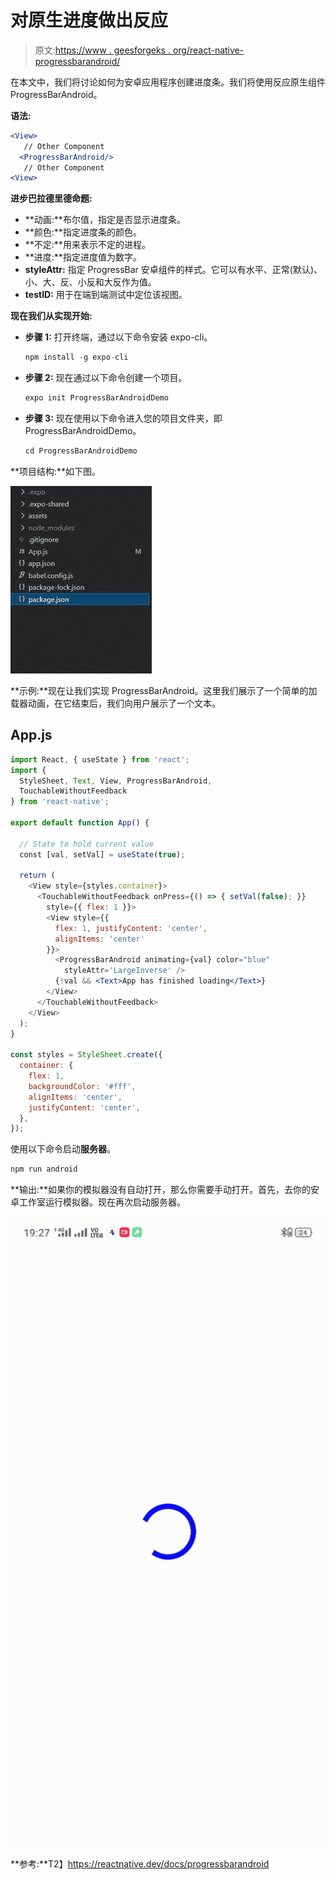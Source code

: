 # 对原生进度做出反应

> 原文:[https://www . geesforgeks . org/react-native-progressbarandroid/](https://www.geeksforgeeks.org/react-native-progressbarandroid/)

在本文中，我们将讨论如何为安卓应用程序创建进度条。我们将使用反应原生组件 ProgressBarAndroid。

**语法:**

```jsx
<View>
   // Other Component
  <ProgressBarAndroid/>
   // Other Component
<View>
```

**进步巴拉德里德命题:**

*   **动画:**布尔值，指定是否显示进度条。
*   **颜色:**指定进度条的颜色。
*   **不定:**用来表示不定的进程。
*   **进度:**指定进度值为数字。
*   **styleAttr:** 指定 ProgressBar 安卓组件的样式。它可以有水平、正常(默认)、小、大、反、小反和大反作为值。
*   **testID:** 用于在端到端测试中定位该视图。

**现在我们从实现开始:**

*   **步骤 1:** 打开终端，通过以下命令安装 expo-cli。

    ```jsx
    npm install -g expo-cli
    ```

*   **步骤 2:** 现在通过以下命令创建一个项目。

    ```jsx
    expo init ProgressBarAndroidDemo
    ```

*   **步骤 3:** 现在使用以下命令进入您的项目文件夹，即 ProgressBarAndroidDemo。

    ```jsx
    cd ProgressBarAndroidDemo
    ```

**项目结构:**如下图。

![](img/a374ef949d6e0f47a47796e3a5d2627e.png)

**示例:**现在让我们实现 ProgressBarAndroid。这里我们展示了一个简单的加载器动画，在它结束后，我们向用户展示了一个文本。

## App.js

```jsx
import React, { useState } from 'react';
import {
  StyleSheet, Text, View, ProgressBarAndroid,
  TouchableWithoutFeedback
} from 'react-native';

export default function App() {

  // State to hold current value
  const [val, setVal] = useState(true);

  return (
    <View style={styles.container}>
      <TouchableWithoutFeedback onPress={() => { setVal(false); }}
        style={{ flex: 1 }}>
        <View style={{
          flex: 1, justifyContent: 'center',
          alignItems: 'center'
        }}>
          <ProgressBarAndroid animating={val} color="blue"
            styleAttr='LargeInverse' />
          {!val && <Text>App has finished loading</Text>}
        </View>
      </TouchableWithoutFeedback>
    </View>
  );
}

const styles = StyleSheet.create({
  container: {
    flex: 1,
    backgroundColor: '#fff',
    alignItems: 'center',
    justifyContent: 'center',
  },
});
```

使用以下命令启动**服务器**。

```jsx
npm run android
```

**输出:**如果你的模拟器没有自动打开，那么你需要手动打开。首先，去你的安卓工作室运行模拟器。现在再次启动服务器。

![](img/774d06196284e9650b32cee22649a599.png)

**参考:**T2】https://reactnative.dev/docs/progressbarandroid